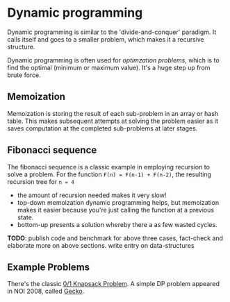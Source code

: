 # Dynamic programming
Dynamic programming is similar to the 'divide-and-conquer' paradigm. It calls
itself and goes to a smaller problem, which makes it a recursive structure.

Dynamic programming is often used for _optimzation problems_, which is to find
the optimal (minimum or maximum value). It's a huge step up from brute force.

## Memoization
Memoization is storing the result of each sub-problem in an array or hash table.
This makes subsequent attempts at solving the problem easier as it saves
computation at the completed sub-problems at later stages.   

## Fibonacci sequence
The fibonacci sequence is a classic example in employing recursion to solve a
problem. For the function `F(n) = F(n-1) + F(n-2)`, the resulting recursion tree
for `n = 4`

* the amount of recursion needed makes it very slow!
* top-down memoization dynamic programming helps, but memoization makes it
  easier because you're just calling the function at a previous state.
* bottom-up presents a solution whereby there a as few wasted cycles.

**TODO**: publish code and benchmark for above three cases, fact-check and elaborate
more on above sections. write entry on data-structures

## Example Problems

There's the classic [0/1 Knapsack Problem](https://en.wikipedia.org/wiki/Knapsack_problem#Definition). A simple DP problem appeared in NOI 2008, called [Gecko](https://github.com/vjc-informatics/resources/tree/master/problem_sets/gecko).
